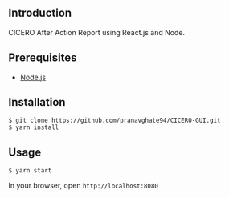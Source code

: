 ## Introduction

CICERO After Action Report using React.js and Node.

## Prerequisites

* [Node.js](https://nodejs.org/en/)

## Installation

```
$ git clone https://github.com/pranavghate94/CICERO-GUI.git
$ yarn install
```

## Usage

```
$ yarn start
```
In your browser, open `http://localhost:8080`


